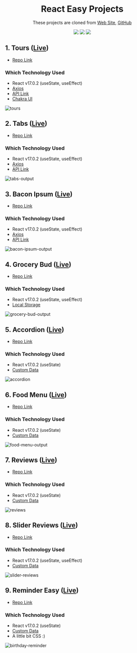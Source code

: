 <h1 align="center">React Easy Projects</h1>
<p align="center"> These projects are cloned from <a href="https://react-projects.netlify.app/">Web Site</a>, <a href="https://github.com/john-smilga/react-projects">GitHub</a></p>

<div align="center">
<img src="https://img.shields.io/badge/react-%2320232a.svg?style=for-the-badge&logo=react&logoColor=%2361DAFB"></img>
<img src="https://img.shields.io/badge/netlify-%23000000.svg?style=for-the-badge&logo=netlify&logoColor=#00C7B7"></img>
<img src="https://img.shields.io/badge/chakra-%234ED1C5.svg?style=for-the-badge&logo=chakraui&logoColor=white"></img>

</div>

## 1. Tours (<a href="https://rahmancaylak-tours.netlify.app/">Live</a>)

- [Repo Link](https://github.com/rahmancaylak/React-Projects/tree/master/tours)

### Which Technology Used

- React v17.0.2 (useState, useEffect)
- [Axios](https://www.npmjs.com/package/axios)
- [API Link](https://course-api.com/react-tours-project)
- [Chakra UI](https://chakra-ui.com/)

![tours](https://github.com/rahmancaylak/React-Projects/blob/master/tours/tours-output.gif?raw=true)

## 2. Tabs (<a href="https://rahmancaylak-tabs.netlify.app/">Live</a>)

- [Repo Link](https://github.com/rahmancaylak/React-Projects/tree/master/tabs)

### Which Technology Used

- React v17.0.2 (useState, useEffect)
- [Axios](https://www.npmjs.com/package/axios)
- [API Link](https://course-api.com/react-tabs-project)

![tabs-output](https://github.com/rahmancaylak/React-Projects/blob/master/tabs/tabs-output.gif?raw=true)

## 3. Bacon Ipsum (<a href="https://rahmancaylak-bacon-ipsum.netlify.app/">Live</a>)

- [Repo Link](https://github.com/rahmancaylak/React-Projects/tree/master/bacon-ipsum)

### Which Technology Used

- React v17.0.2 (useState, useEffect)
- [Axios](https://www.npmjs.com/package/axios)
- [API Link](https://baconipsum.com/json-api/)

![bacon-ipsum-output](https://github.com/rahmancaylak/React-Projects/blob/master/bacon-ipsum/bacon-ipsum-output.gif?raw=true)

## 4. Grocery Bud (<a href="https://rahmancaylak-grocery-bud.netlify.app/">Live</a>)

- [Repo Link](https://github.com/rahmancaylak/React-Projects/tree/master/grocery-bud)

### Which Technology Used

- React v17.0.2 (useState, useEffect)
- [Local Storage](https://developer.mozilla.org/en-US/docs/Web/API/Window/localStorage)

![grocery-bud-output](https://github.com/rahmancaylak/React-Projects/blob/master/grocery-bud/grocery-bud-output.gif?raw=true)

## 5. Accordion (<a href="https://rahmancaylak-accordion.netlify.app/">Live</a>)

- [Repo Link](https://github.com/rahmancaylak/React-Projects/tree/master/accordion)

### Which Technology Used

- React v17.0.2 (useState)
- [Custom Data](https://github.com/rahmancaylak/React-Projects/blob/master/accordion/src/data.js)

![accordion](https://github.com/rahmancaylak/React-Projects/blob/master/accordion/accordion-output.gif?raw=true)

## 6. Food Menu (<a href="https://rahmancaylak-food-menu.netlify.app/">Live</a>)

- [Repo Link](https://github.com/rahmancaylak/React-Projects/tree/master/food-menu)

### Which Technology Used

- React v17.0.2 (useState)
- [Custom Data](https://github.com/rahmancaylak/React-Projects/blob/master/food-menu/src/data.js)

![food-menu-output](https://github.com/rahmancaylak/React-Projects/blob/master/food-menu/food-menu-output.gif?raw=true)

## 7. Reviews (<a href="https://rahmancaylak-reviews.netlify.app/">Live</a>)

- [Repo Link](https://github.com/rahmancaylak/React-Projects/tree/master/reviews)

### Which Technology Used

- React v17.0.2 (useState)
- [Custom Data](https://github.com/rahmancaylak/React-Projects/blob/master/reviews/src/data.js)

![reviews](https://github.com/rahmancaylak/React-Projects/blob/master/reviews/reviews-output.gif?raw=true)

## 8. Slider Reviews (<a href="https://rahmancaylak-slider-reviews.netlify.app/">Live</a>)

- [Repo Link](https://github.com/rahmancaylak/React-Projects/tree/master/slider-reviews)

### Which Technology Used

- React v17.0.2 (useState, useEffect)
- [Custom Data](https://github.com/rahmancaylak/React-Projects/blob/master/slider-reviews/src/data.js)

![slider-reviews](https://github.com/rahmancaylak/React-Projects/blob/master/slider-reviews/slider-reviews-output.gif?raw=true)

## 9. Reminder Easy (<a href="https://rahmancaylak-birthday-reminder.netlify.app/">Live</a>)

- [Repo Link](https://github.com/rahmancaylak/React-Projects/tree/master/reminder-easy)

### Which Technology Used

- React v17.0.2 (useState)
- [Custom Data](https://github.com/rahmancaylak/React-Projects/blob/master/reminder-easy/src/data.js)
- A little bit CSS :)

![birthday-reminder](https://github.com/rahmancaylak/React-Projects/blob/master/reminder-easy/reminder-output.gif?raw=true)
